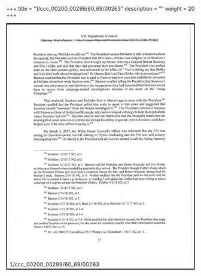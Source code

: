 +++
title = "1/ccc_00200_00299/60_69/00263"
description = ""
weight = 20
+++

<table style="border:2px solid black;max-width:800px;max-height:800px;" 
><tr><td>
<img class="center-fit-jpg"
src="/jpg_/jpg_mueller_report_searchable_263.jpg">
1/ccc_00200_00299/60_69/00263
</img></td></tr></table>

